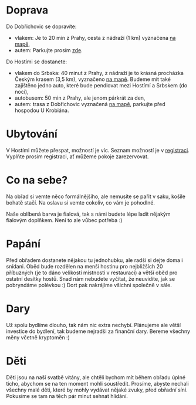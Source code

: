 # Doprava

Do Dobřichovic se dopravíte:
 - vlakem: Je to 20 min z Prahy, cesta z nádraží (1 km) vyznačena [na mapě](https://drive.google.com/open?id=1JaI7MwUYkx4QFXDBjTwGt7zRSitqprZQ&usp=sharing),
 - autem: Parkujte prosím [zde](https://www.google.com/maps/@49.9265943,14.2752967,3a,75y,237.21h,82.98t/data=!3m7!1e1!3m5!1soLjz43xmoga19bxuKs3q3A!2e0!6s%2F%2Fgeo1.ggpht.com%2Fcbk%3Fpanoid%3DoLjz43xmoga19bxuKs3q3A%26output%3Dthumbnail%26cb_client%3Dmaps_sv.tactile.gps%26thumb%3D2%26w%3D203%26h%3D100%26yaw%3D236.34343%26pitch%3D0%26thumbfov%3D100!7i13312!8i6656). 

Do Hostími se dostanete:
 - vlakem do Srbska: 40 minut z Prahy, z nádraží je to krásná procházka Českým krasem (3,5 km), vyznačeno [na mapě](https://drive.google.com/open?id=1JaI7MwUYkx4QFXDBjTwGt7zRSitqprZQ&usp=sharing). Budeme mít také zajištěno jedno auto, které bude pendlovat mezi Hostímí a Srbskem (do noci),
 - autobusem: 50 min z Prahy, ale jenom párkrát za den,
 - autem: trasa z Dobřichovic vyznačená [na mapě](https://drive.google.com/open?id=1JaI7MwUYkx4QFXDBjTwGt7zRSitqprZQ&usp=sharing]), parkujte před hospodou U Krobiána.

# Ubytování

V Hostími můžete přespat, možností je víc. Seznam možností je v [registraci](https://docs.google.com/forms/d/e/1FAIpQLSdbxmrXbRi36ecU4XsamYie2bFquFw-GankxrnCPdJTNU0lTA/viewform?usp=sf_link). Vyplňte prosím registraci, ať můžeme pokoje zarezervovat.

# Co na sebe?

Na obřad si vemte něco formálnějšího, ale nemusíte se pařit v saku, košile bohatě stačí. Na oslavu si vemte cokoliv, co vám je pohodlné. 

Naše oblíbená barva je fialová, tak s námi budete lépe ladit nějakým fialovým doplňkem. Není to ale vůbec potřeba :)

# Papání

Před obřadem dostanete nějakou tu jednohubku, ale radši si dejte doma i snídani. Oběd bude rozdělen na menší hostinu pro nejbližších 20 příbuzných (je to dáno velikostí místnosti v restauraci) a větší oběd pro ostatní desítky hostů. Snad nám nebudete vyčítat, že neuvidíte, jak se pobryndáme polévkou :)
Dort pak nakrájíme všichni společně v sále.

# Dary

Už spolu bydlíme dlouho, tak nám nic extra nechybí. Plánujeme ale větší investice do bydlení, tak budeme nejradši za finanční dary. Bereme všechny měny včetně kryptoměn :)

# Děti

Děti jsou na naší svatbě vítány, ale chtěli bychom mít během obřadu úplné ticho, abychom se na ten moment mohli soustředit. Prosíme, abyste nechali všechny malé děti, které by mohly vydávat nějaké zvuky, před obřadní síní. Pokusíme se tam na těch pár minut sehnat hlídání.
